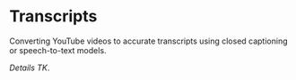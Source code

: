 # Transcripts
Converting YouTube videos to accurate transcripts using closed captioning or speech-to-text models. 

*Details TK*.